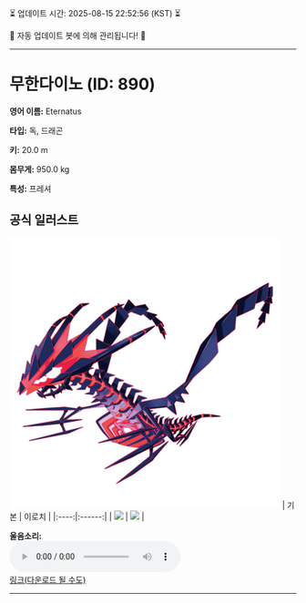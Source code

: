 
⏳ 업데이트 시간: 2025-08-15 22:52:56 (KST) ⏳

🤖 자동 업데이트 봇에 의해 관리됩니다! 🤖

---

# 무한다이노 (ID: 890)
**영어 이름:** Eternatus

**타입:** 독, 드래곤

**키:** 20.0 m

**몸무게:** 950.0 kg

**특성:** 프레셔

## 공식 일러스트
![](https://raw.githubusercontent.com/PokeAPI/sprites/master/sprites/pokemon/other/official-artwork/890.png)
| 기본 | 이로치 |
|:----:|:------:|
| <img src="http://play.pokemonshowdown.com/sprites/ani/eternatus.gif" width="200"> | <img src="http://play.pokemonshowdown.com/sprites/ani-shiny/eternatus.gif" width="200"> |

**울음소리:**<br><audio controls src="https://raw.githubusercontent.com/PokeAPI/cries/main/cries/pokemon/latest/890.ogg"></audio><br> [링크(다운로드 될 수도)](https://raw.githubusercontent.com/PokeAPI/cries/main/cries/pokemon/latest/890.ogg)


---
